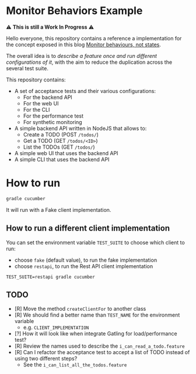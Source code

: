 # Monitor Behaviors Example

:warning: **This is still a Work In Progress** :warning:

Hello everyone, this repository contains a reference a implementation for the concept exposed in this blog
[Monitor behaviours, not states](https://joebew42.github.io/2020/11/26/monitor-behaviours-not-states/).

The overall idea is to _describe a feature once and run different configurations of it_, with the aim to reduce the
duplication across the several test suite.

This repository contains:

- A set of acceptance tests and their various configurations:
  - For the backend API
  - For the web UI
  - For the CLI
  - For the performance test
  - For synthetic monitoring
- A simple backend API written in NodeJS that allows to:
    - Create a TODO (POST `/todos/`)
    - Get a TODO (GET `/todos/<ID>`)
    - List the TODOs (GET `/todos/`)
- A simple web UI that uses the backend API
- A simple CLI that uses the backend API

# How to run

```bash
gradle cucumber
```

It will run with a Fake client implementation.

## How to run a different client implementation

You can set the environment variable `TEST_SUITE` to choose which client to run:

- choose `fake` (default value), to run the fake implementation
- choose `restapi`, to run the Rest API client implementation

```
TEST_SUITE=restapi gradle cucumber
```

## TODO

- [R] Move the method `createClientFor` to another class
- [R] We should find a better name than `TEST_NAME` for the environment variable
    - e.g. `CLIENT_IMPLEMENTATION`
- [?] How it will look like when integrate Gatling for load/performance test?
- [R] Review the names used to describe the `i_can_read_a_todo.feature`
- [R] Can I refactor the acceptance test to accept a list of TODO instead of using two different steps?
    - See the `i_can_list_all_the_todos.feature`
